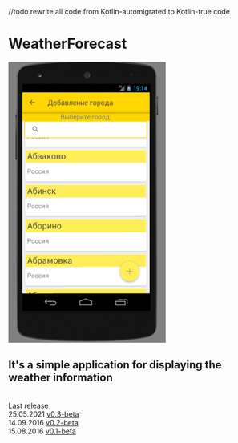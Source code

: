 //todo rewrite all code from Kotlin-automigrated to Kotlin-true code

# WeatherForecast
![screen](https://github.com/ArtiomCX75/WeatherForecast/blob/develop/screenshots/0.2/3.png)
## It's a simple application for displaying the weather information
<br>[Last release](https://github.com/ArtiomCX75/WeatherForecast/releases) 
<br>25.05.2021 [v0.3-beta](https://github.com/ArtiomCX75/WeatherForecast/releases/tag/v0.3-beta)
<br>14.09.2016 [v0.2-beta](https://github.com/ArtiomCX75/WeatherForecast/releases/tag/v0.2-beta)
<br>15.08.2016 [v0.1-beta](https://github.com/ArtiomCX75/WeatherForecast/releases/tag/v0.1-beta)
